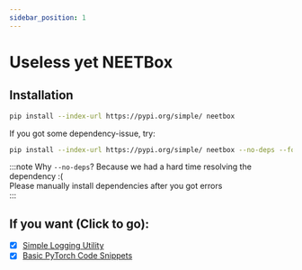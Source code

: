 ```yaml
---
sidebar_position: 1
---
```


# Useless yet NEETBox

## Installation

```bash
pip install --index-url https://pypi.org/simple/ neetbox
```
If you got some dependency-issue, try:
```bash
pip install --index-url https://pypi.org/simple/ neetbox --no-deps --force-reinstall
```
:::note
Why `--no-deps`? Because we had a hard time resolving the dependency :(  
Please manually install dependencies after you got errors  
:::

## If you want (Click to go):

- [x] [Simple Logging Utility](./logging/)
- [x] [Basic PyTorch Code Snippets](./torch-snippets/)
